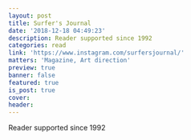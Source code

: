 ```yaml
---
layout: post
title: Surfer's Journal
date: '2018-12-18 04:49:23'
description: Reader supported since 1992
categories: read
link: 'https://www.instagram.com/surfersjournal/'
matters: 'Magazine, Art direction'
preview: true
banner: false
featured: true
is_post: true
cover: 
header:
---
```

Reader supported since 1992
